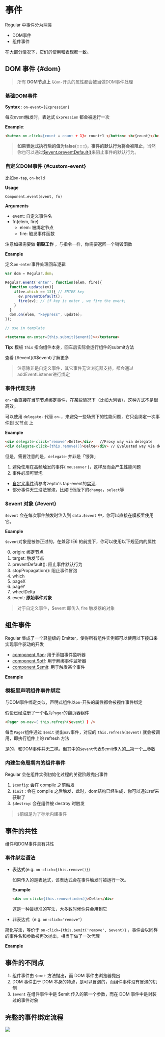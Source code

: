 # 事件

Regular 中事件分为两类

- DOM事件
- 组件事件

在大部分情况下，它们的使用和表现都一致。

##  DOM 事件 {#dom}

> 所有 __DOM节点上__ 以`on-`开头的属性都会被当做DOM事件处理



### 基础DOM事件

__Syntax__ : `on-event={Expression}`

每次event触发时，表达式 `Expression` 都会被运行一次


__Example__:

```html
<button on-click={count = count + 1}> count+1 </button> <b>{count}</b>,
```


<script async src="//jsfiddle.net/leeluolee/qktenw5c/embed/js,result/"></script>

> __如果表达式执行后的值为false(===)，事件的默认行为将会被阻止__，当然你也可以通过[$event.preventDefault()](#event)来阻止事件的默认行为。




### 自定义DOM事件  {#custom-event}

比如`on-tap`, `on-hold`

__Usage__

`Component.event(event, fn)`


__Arguments__

* event:  自定义事件名
* fn(elem, fire)
  - elem:  被绑定节点
  - fire:  触发事件函数

注意如果需要做 __销毁工作__ ，与指令一样，你需要返回一个销毁函数

__Example__

定义`on-enter`事件处理回车逻辑


```js
var dom = Regular.dom;

Regular.event('enter', function(elem, fire){
  function update(ev){
    if(ev.which == 13){ // ENTER key
      ev.preventDefault();
      fire(ev); // if key is enter , we fire the event;
    }
  }
  dom.on(elem, "keypress", update);
});

// use in template

```

```html
<textarea on-enter={this.submit($event)}></textarea>
```

__Tip:__ 模板 `this` 指向组件本身，回车后实际会运行组件的submit方法

<script async src="//jsfiddle.net/leeluolee/3ac62L4g/embed/js,result/"></script>

查看 [$event](#$event)了解更多

> 注意除非是自定义事件，其它事件无论浏览器支持，都会通过addEventListener进行绑定


### 事件代理支持


`on-*`会直接在当前节点绑定事件，在某些情况下（比如大列表），这种方式不是很高效。

可以使用 `delegate-` 代替 `on-`，来避免一些场景下的性能问题，它只会绑定一次事件到 父节点 上


__Example__

```html
<div delegate-click="remove">Delte</div>   //Proxy way via delegate
<div delegate-click={this.remove()}>Delte</div> // Evaluated way via delagate
```


但是，需要注意的是，`delegate-`并非是「银弹」

1. 避免使用在高频触发的事件( `mouseover` )，这样反而会产生性能问题
2. 事件必须可冒泡
  - [自定义事件](#custom-event)请参考zepto's tap-event的[实现](https://github.com/madrobby/zepto/blob/master/src/event.jsL274).
  - 部分事件天生没法冒泡，比如IE低版下的`change`，`select`等

### $event 对象 {#event}

`$event` 会在每次事件触发时注入到 `data.$event` 中，你可以直接在模板里使用它。


__Example__

<script async src="//jsfiddle.net/leeluolee/1o2gf4um/embed/js,result/"></script>


`$event`对象是被修正过的，在兼容 IE6 的前提下，你可以使用以下规范内的属性

0. origin:  绑定节点
1. target:  触发节点
2. preventDefault(): 阻止事件默认行为
3. stopPropagation(): 阻止事件冒泡
4. which
5. pageX
6. pageY
7. wheelDelta
8. event: __原始事件对象__

> 对于自定义事件，$event 即传入 fire 触发器的对象

## 组件事件

Regular 集成了一个轻量级的 Emitter，使得所有组件实例都可以使用以下接口来实现事件驱动的开发

- [component.$on](../intro/hello.html#start): 用于添加事件监听器
- [component.$off](../intro/what.html#start): 用于解绑事件监听器
- [component.$emit](../intro/what.html#start): 用于触发某个事件


__Example__


<script async src="//jsfiddle.net/leeluolee/h03acpfy/1/embed/js,result/"></script>

### 模板里声明组件事件绑定


与DOM事件绑定类似，声明式组件以`on-`开头的属性都会被视作事件绑定

假设已经注册了一个名为`Pager`的翻页器组件

```html
<Pager on-nav={ this.refresh($event) } />
```

<script async src="//jsfiddle.net/leeluolee/8pfa43ms/embed/js,result/"></script>

每当`Pager`组件通过 `$emit` 抛出`nav`事件，对应的 `this.refresh($event)` 就会被调用，即执行组件上的 refresh 方法

是的，和DOM事件并无二样。但其中的`$event`代表$emit传入的__第一个__参数



### 内建生命周期内的组件事件

Regular 会在组件实例初始化过程的关键阶段抛出事件

1. `$config`: 会在 compile 之前触发
2. `$init` : 会在 compile 之后触发，此时，dom结构已经生成，你可以通过ref来获取了
3. `$destroy`: 会在组件被 destroy 时触发

> `$`前缀是为了标示内建事件


## 事件的共性

组件和DOM事件具有共性

### 事件绑定语法

- 表达式(e.g. `on-click={this.remove()}`)

  如果传入的是表达式，该表达式会在事件触发时被运行一次。

  __Example__
  ```html
  <div on-click={this.remove(index)}>Delte</div>
  ```

  这是一种最标准的写法，大多数时候你只会用到它

-  非表达式（e.g. `on-click="remove"`）

  简化写法，等价于 `on-click={this.$emit('remove', $event)}` ，事件会以同样的事件名和参数被再次抛出，相当于做了一次代理

  __Example__

<script async src="//jsfiddle.net/leeluolee/5hmawdcr/embed/js,result/"></script>


## 事件的不同点

1. 组件事件由 `$emit` 方法抛出，而 DOM 事件由浏览器抛出
2. DOM 事件由于 DOM 本身的特点，是可以冒泡的，而组件事件没有冒泡的机制
3. `$event` 在组件事件中是 $emit 传入的第一个参数，而在 DOM 事件中是封装过的事件对象


## 完整的事件绑定流程

![](https://p1.music.126.net/eHVTTZYK5El8xqv8Z5RcSg==/109951163389106097.png)
